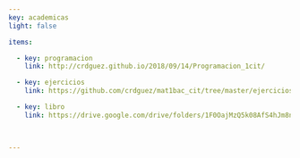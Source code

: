 ```yaml
---
key: academicas
light: false

items:

  - key: programacion
    link: http://crdguez.github.io/2018/09/14/Programacion_1cit/

  - key: ejercicios
    link: https://github.com/crdguez/mat1bac_cit/tree/master/ejercicios/build

  - key: libro
    link: https://drive.google.com/drive/folders/1F0OajMzQ5k08AfS4hJm8nNE-rBjiTCc7?usp=sharing

 

---
```

